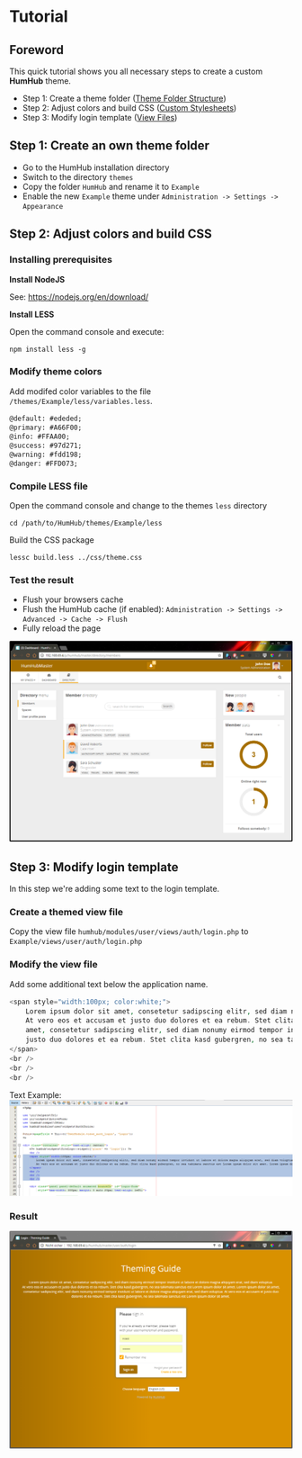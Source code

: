 Tutorial
========

Foreword
--------
This quick tutorial shows you all necessary steps to create a custom **HumHub** theme.

- Step 1: Create a theme folder ([Theme Folder Structure](structure.md))
- Step 2: Adjust colors and build CSS ([Custom Stylesheets](css.md))
- Step 3: Modify login template ([View Files](views.md))


Step 1: Create an own theme folder
---------------------------------
- Go to the HumHub installation directory
- Switch to the directory `themes`
- Copy the folder `HumHub` and rename it to `Example`
- Enable the new `Example` theme under `Administration -> Settings -> Appearance`

Step 2: Adjust colors and build CSS 
-----------------------------------

### Installing prerequisites 

**Install NodeJS** 

See: https://nodejs.org/en/download/

**Install LESS**

Open the command console and execute:

```
npm install less -g
```

### Modify theme colors
Add modifed color variables to the file `/themes/Example/less/variables.less`.

```
@default: #ededed;
@primary: #A66F00;
@info: #FFAA00;
@success: #97d271;
@warning: #fdd198;
@danger: #FFD073;
```

### Compile LESS file
Open the command console and change to the themes `less` directory

``` 
cd /path/to/HumHub/themes/Example/less
```

Build the CSS package

```
lessc build.less ../css/theme.css
```

### Test the result
- Flush your browsers cache
- Flush the HumHub cache (if enabled): `Administration -> Settings -> Advanced -> Cache -> Flush`
- Fully reload the page

![Example](images/color-example.png)

Step 3: Modify login template
------------------------------

In this step we're adding some text to the login template.

### Create a themed view file
Copy the view file `humhub/modules/user/views/auth/login.php` to `Example/views/user/auth/login.php`

### Modify the view file
Add some additional text below the application name.

```php
<span style="width:100px; color:white;">
    Lorem ipsum dolor sit amet, consetetur sadipscing elitr, sed diam nonumy eirmod tempor invidunt ut labore et dolore magna aliquyam erat, sed diam voluptua.<br />
    At vero eos et accusam et justo duo dolores et ea rebum. Stet clita kasd gubergren, no sea takimata sanctus est Lorem ipsum dolor sit amet. Lorem ipsum dolor sit 
    amet, consetetur sadipscing elitr, sed diam nonumy eirmod tempor invidunt ut labore et dolore magna aliquyam erat, sed diam voluptua. At vero eos et accusam et 
    justo duo dolores et ea rebum. Stet clita kasd gubergren, no sea takimata sanctus est Lorem ipsum dolor sit amet.
</span>
<br />
<br />
<br />
```

Text Example:
![Example Text](images/modify-template.png)

### Result
![Result](images/modify-template-result.png)
 




